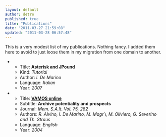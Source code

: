 ```yaml
---
layout: default
author: detro
published: true
title: "Publications"
date: "2011-03-27 21:59:08"
updated: "2011-03-28 06:57:48"
---
```


This is a very modest list of my publications. Nothing fancy. I added them here to avoid to just loose them in my migration from one domain to another.

<ul>
<li>
<ul>
<li>Title: <a href="http://www.javaportal.it/rw/19651/13381/25858/39970/editorial.html"><strong>Asterisk and JPound</strong></a>
<li>Kind: <em>Tutorial</em>
<li>Author: <em>I. De Marino</em>
<li>Language: <em>Italian</em>
<li>Year: <em>2007</em>
</ul>
</li>

<li>
<ul>
<li>Title: <a href="hhttp://cdn.ivandemarino.me/oldprojects/VAMOS_online-Archive_potentiality_and_prospects.pdf"><strong>VAMOS online</strong></a>
<li>Subtitle: <strong>Archive potentiality and prospects</strong>
<li>Journal: <em>Mem. S.A.It. Vol. 75, 282</em>
<li>Authors: <em>R. Alvino, I. De Marino, M. Magr`ı, M. Oliviero, G. Severino and Th. Straus</em>
<li>Language: <em>English</em>
<li>Year: <em>2004</em>
</ul>
</li>
</ul>
